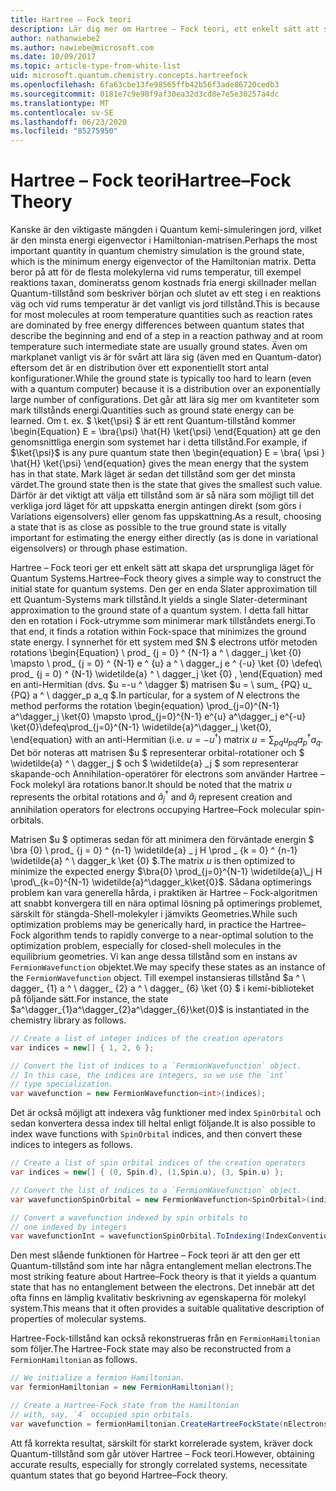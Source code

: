 ```yaml
---
title: Hartree – Fock teori
description: Lär dig mer om Hartree – Fock teori, ett enkelt sätt att skapa det ursprungliga läget för Quantum Systems.
author: nathanwiebe2
ms.author: nawiebe@microsoft.com
ms.date: 10/09/2017
ms.topic: article-type-from-white-list
uid: microsoft.quantum.chemistry.concepts.hartreefock
ms.openlocfilehash: 6fa63cbe13fe98565ffb42b56f3ade86720cedb3
ms.sourcegitcommit: 0181e7c9e98f9af30ea32d3cd8e7e5e30257a4dc
ms.translationtype: MT
ms.contentlocale: sv-SE
ms.lasthandoff: 06/23/2020
ms.locfileid: "85275950"
---
```

# <a name="hartreefock-theory"></a><span data-ttu-id="29732-103">Hartree – Fock teori</span><span class="sxs-lookup"><span data-stu-id="29732-103">Hartree–Fock Theory</span></span>

<span data-ttu-id="29732-104">Kanske är den viktigaste mängden i Quantum kemi-simuleringen jord, vilket är den minsta energi eigenvector i Hamiltonian-matrisen.</span><span class="sxs-lookup"><span data-stu-id="29732-104">Perhaps the most important quantity in quantum chemistry simulation is the ground state, which is the minimum energy eigenvector of the Hamiltonian matrix.</span></span>
<span data-ttu-id="29732-105">Detta beror på att för de flesta molekylerna vid rums temperatur, till exempel reaktions taxan, domineratss genom kostnads fria energi skillnader mellan Quantum-tillstånd som beskriver början och slutet av ett steg i en reaktions väg och vid rums temperatur är det vanligt vis jord tillstånd.</span><span class="sxs-lookup"><span data-stu-id="29732-105">This is because for most molecules at room temperature quantities such as reaction rates are dominated by free energy differences between quantum states that describe the beginning and end of a step in a reaction pathway and at room temperature such intermediate state are usually ground states.</span></span>
<span data-ttu-id="29732-106">Även om markplanet vanligt vis är för svårt att lära sig (även med en Quantum-dator) eftersom det är en distribution över ett exponentiellt stort antal konfigurationer.</span><span class="sxs-lookup"><span data-stu-id="29732-106">While the ground state is typically too hard to learn (even with a quantum computer) because it is a distribution over an exponentially large number of configurations.</span></span>
<span data-ttu-id="29732-107">Det går att lära sig mer om kvantiteter som mark tillstånds energi.</span><span class="sxs-lookup"><span data-stu-id="29732-107">Quantities such as ground state energy can be learned.</span></span>
<span data-ttu-id="29732-108">Om t. ex. $ \ket{\psi} $ är ett rent Quantum-tillstånd kommer \begin{Equation} E = \bra{\psi} \hat{H} \ket{\psi} \end{Equation} att ge den genomsnittliga energin som systemet har i detta tillstånd.</span><span class="sxs-lookup"><span data-stu-id="29732-108">For example, if $\ket{\psi}$ is any pure quantum state then \begin{equation} E = \bra{ \psi } \hat{H} \ket{\psi} \end{equation} gives the mean energy that the system has in that state.</span></span>
<span data-ttu-id="29732-109">Mark läget är sedan det tillstånd som ger det minsta värdet.</span><span class="sxs-lookup"><span data-stu-id="29732-109">The ground state then is the state that gives the smallest such value.</span></span> <span data-ttu-id="29732-110">Därför är det viktigt att välja ett tillstånd som är så nära som möjligt till det verkliga jord läget för att uppskatta energin antingen direkt (som görs i Variations eigensolvers) eller genom fas uppskattning.</span><span class="sxs-lookup"><span data-stu-id="29732-110">As a result, choosing a state that is as close as possible to the true ground state is vitally important for estimating the energy either directly (as is done in variational eigensolvers) or through phase estimation.</span></span>

<span data-ttu-id="29732-111">Hartree – Fock teori ger ett enkelt sätt att skapa det ursprungliga läget för Quantum Systems.</span><span class="sxs-lookup"><span data-stu-id="29732-111">Hartree–Fock theory gives a simple way to construct the initial state for quantum systems.</span></span> <span data-ttu-id="29732-112">Den ger en enda Slater approximation till ett Quantum-Systems mark tillstånd.</span><span class="sxs-lookup"><span data-stu-id="29732-112">It yields a single Slater-determinant approximation to the ground state of a quantum system.</span></span> <span data-ttu-id="29732-113">I detta fall hittar den en rotation i Fock-utrymme som minimerar mark tillståndets energi.</span><span class="sxs-lookup"><span data-stu-id="29732-113">To that end, it finds a rotation within Fock-space that minimizes the ground state energy.</span></span> <span data-ttu-id="29732-114">I synnerhet för ett system med $N $ electrons utför metoden rotations \begin{Equation} \ prod_ {j = 0} ^ {N-1} a ^ \ dagger_j \ket {0} \mapsto \ prod_ {j = 0} ^ {N-1} e ^ {u} a ^ \ dagger_j e ^ {-u} \ket {0} \defeq\ prod_ {j = 0} ^ {N-1} \widetilde{a} ^ \ dagger_j \ket {0} , \end{Equation} med en anti-Hermitian (dvs. $u =-u ^ \dagger $) matrisen $u = \ sum_ {PQ} u_ {PQ} a ^ \ dagger_p a_q $.</span><span class="sxs-lookup"><span data-stu-id="29732-114">In particular, for a system of $N$ electrons the method performs the rotation \begin{equation} \prod_{j=0}^{N-1} a^\dagger_j \ket{0} \mapsto \prod_{j=0}^{N-1} e^{u} a^\dagger_j e^{-u} \ket{0}\defeq\prod_{j=0}^{N-1}  \widetilde{a}^\dagger_j  \ket{0}, \end{equation} with an anti-Hermitian (i.e. $u= -u^\dagger$) matrix $u = \sum_{pq} u_{pq} a^\dagger_p a_q$.</span></span> <span data-ttu-id="29732-115">Det bör noteras att matrisen $u $ representerar orbital-rotationer och $ \widetilde{a} ^ \ dagger_j $ och $ \widetilde{a} _j $ som representerar skapande-och Annihilation-operatörer för electrons som använder Hartree – Fock molekyl ära rotations banor.</span><span class="sxs-lookup"><span data-stu-id="29732-115">It should be noted that the matrix $u$ represents the orbital rotations and $\widetilde{a}^\dagger_j$ and $\widetilde{a}_j$ represent creation and annihilation operators for electrons occupying Hartree–Fock molecular spin-orbitals.</span></span>


<span data-ttu-id="29732-116">Matrisen $u $ optimeras sedan för att minimera den förväntade energin $ \bra {0} \ prod_ {j = 0} ^ {n-1} \widetilde{a} \_ j H \prod \_ {k = 0} ^ {n-1} \widetilde{a} ^ \ dagger_k \ket {0} $.</span><span class="sxs-lookup"><span data-stu-id="29732-116">The matrix $u$ is then optimized to minimize the expected energy $\bra{0} \prod_{j=0}^{N-1}  \widetilde{a}\_j  H \prod\_{k=0}^{N-1}  \widetilde{a}^\dagger_k\ket{0}$.</span></span> <span data-ttu-id="29732-117">Sådana optimerings problem kan vara generella hårda, i praktiken är Hartree – Fock-algoritmen att snabbt konvergera till en nära optimal lösning på optimerings problemet, särskilt för stängda-Shell-molekyler i jämvikts Geometries.</span><span class="sxs-lookup"><span data-stu-id="29732-117">While such optimization problems may be generically hard, in practice the Hartree–Fock algorithm tends to rapidly converge to a near-optimal solution to the optimization problem, especially for closed-shell molecules in the equilibrium geometries.</span></span> <span data-ttu-id="29732-118">Vi kan ange dessa tillstånd som en instans av `FermionWavefunction` objektet.</span><span class="sxs-lookup"><span data-stu-id="29732-118">We may specify these states as an instance of the `FermionWavefunction` object.</span></span> <span data-ttu-id="29732-119">Till exempel instansieras tillstånd $a ^ \ dagger_ {1} a ^ \ dagger_ {2} a ^ \ dagger_ {6} \ket {0} $ i kemi-biblioteket på följande sätt.</span><span class="sxs-lookup"><span data-stu-id="29732-119">For instance, the state $a^\dagger_{1}a^\dagger_{2}a^\dagger_{6}\ket{0}$ is instantiated in the chemistry library as follows.</span></span>
```csharp
// Create a list of integer indices of the creation operators
var indices = new[] { 1, 2, 6 };

// Convert the list of indices to a `FermionWavefunction` object.
// In this case, the indices are integers, so we use the `int`
// type specialization.
var wavefunction = new FermionWavefunction<int>(indices);
```
<span data-ttu-id="29732-120">Det är också möjligt att indexera våg funktioner med index `SpinOrbital` och sedan konvertera dessa index till heltal enligt följande.</span><span class="sxs-lookup"><span data-stu-id="29732-120">It is also possible to index wave functions with `SpinOrbital` indices, and then convert these indices to integers as follows.</span></span>
```csharp
// Create a list of spin orbital indices of the creation operators
var indices = new[] { (0, Spin.d), (1,Spin.u), (3, Spin.u) };

// Convert the list of indices to a `FermionWavefunction` object.
var wavefunctionSpinOrbital = new FermionWavefunction<SpinOrbital>(indices.ToSpinOrbitals());

// Convert a wavefunction indexed by spin orbitals to
// one indexed by integers
var wavefunctionInt = wavefunctionSpinOrbital.ToIndexing(IndexConvention.UpDown);
```

<span data-ttu-id="29732-121">Den mest slående funktionen för Hartree – Fock teori är att den ger ett Quantum-tillstånd som inte har några entanglement mellan electrons.</span><span class="sxs-lookup"><span data-stu-id="29732-121">The most striking feature about Hartree–Fock theory is that it yields a quantum state that has no entanglement between the electrons.</span></span>
<span data-ttu-id="29732-122">Det innebär att det ofta finns en lämplig kvalitativ beskrivning av egenskaperna för molekyl system.</span><span class="sxs-lookup"><span data-stu-id="29732-122">This means that it often provides a suitable qualitative description of properties of molecular systems.</span></span> 

<span data-ttu-id="29732-123">Hartree-Fock-tillstånd kan också rekonstrueras från en `FermionHamiltonian` som följer.</span><span class="sxs-lookup"><span data-stu-id="29732-123">The Hartree-Fock state may also be reconstructed from a `FermionHamiltonian`  as follows.</span></span>
```csharp
// We initialize a fermion Hamiltonian.
var fermionHamiltonian = new FermionHamiltonian();

// Create a Hartree-Fock state from the Hamiltonian 
// with, say, `4` occupied spin orbitals.
var wavefunction = fermionHamiltonian.CreateHartreeFockState(nElectrons: 4);
```

<span data-ttu-id="29732-124">Att få korrekta resultat, särskilt för starkt korrelerade system, kräver dock Quantum-tillstånd som går utöver Hartree – Fock teori.</span><span class="sxs-lookup"><span data-stu-id="29732-124">However, obtaining accurate results, especially for strongly correlated systems, necessitate quantum states that go beyond Hartree–Fock theory.</span></span>

